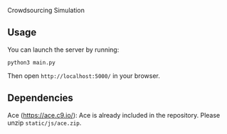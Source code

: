 Crowdsourcing Simulation

## Usage
You can launch the server by running:
```
python3 main.py
```
Then open `http://localhost:5000/` in your browser.

## Dependencies
Ace (https://ace.c9.io/): Ace is already included in the repository. Please unzip `static/js/ace.zip`.
